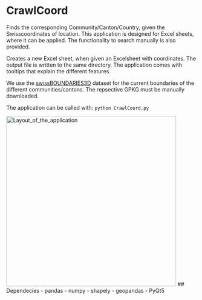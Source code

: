 
# CrawlCoord
Finds the corresponding Community/Canton/Country, given the Swisscoordinates of location. This application is designed for Excel sheets, where it can be applied. The functionality to search manually is also provided.

Creates a new Excel sheet, when given an Excelsheet with coordinates. The output file is written to the same directory. The application comes with tooltips that explain the different features.

We use the [swissBOUNDARIES3D](https://www.swisstopo.admin.ch/en/geodata/landscape/boundaries3d.html) dataset for the current boundaries of the different communities/cantons. The repsective GPKG must be manually downloaded.

The application can be called with:
`python CrawlCoord.py`

<img width="449" alt="Layout_of_the_application" src="https://github.com/jonasbbin/CrawlCoord/assets/126403545/3728d227-8c78-4b1c-b463-b3d69a3a5df2">
## Dependecies 
- pandas
- numpy
- shapely
- geopandas
- PyQt5

